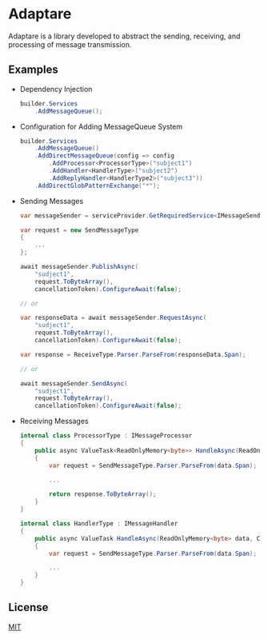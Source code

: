 ﻿# Adaptare
Adaptare is a library developed to abstract the sending, receiving, and processing of message transmission.

## Examples

* Dependency Injection

    ```csharp
    builder.Services
        .AddMessageQueue();
    ```

* Configuration for Adding MessageQueue System

    ```csharp
    builder.Services
        .AddMessageQueue()
        .AddDirectMessageQueue(config => config
            .AddProcessor<ProcessorType>("subject1")
            .AddHandler<HandlerType>("subject2")
            .AddReplyHandler<HandlerType2>("subject3"))
        .AddDirectGlobPatternExchange("*");
    ```

* Sending Messages

    ```csharp
    var messageSender = serviceProvider.GetRequiredService<IMessageSender>();
 
    var request = new SendMessageType
    {
        ...
    };

    await messageSender.PublishAsync(
        "sudject1",
        request.ToByteArray(),
        cancellationToken).ConfigureAwait(false);

    // or

    var responseData = await messageSender.RequestAsync(
        "sudject1",
        request.ToByteArray(),
        cancellationToken).ConfigureAwait(false);

    var response = ReceiveType.Parser.ParseFrom(responseData.Span);

    // or

    await messageSender.SendAsync(
        "sudject1",
        request.ToByteArray(),
        cancellationToken).ConfigureAwait(false);
    ```

* Receiving Messages

    ```csharp
    internal class ProcessorType : IMessageProcessor
    {
        public async ValueTask<ReadOnlyMemory<byte>> HandleAsync(ReadOnlyMemory<byte> data, CancellationToken cancellationToken = default)
        {
            var request = SendMessageType.Parser.ParseFrom(data.Span);

            ...

            return response.ToByteArray();
        }
    }

    internal class HandlerType : IMessageHandler
    {
        public async ValueTask HandleAsync(ReadOnlyMemory<byte> data, CancellationToken cancellationToken = default)
        {
            var request = SendMessageType.Parser.ParseFrom(data.Span);

            ...
        }
    }
    ```


## License

[MIT](https://choosealicense.com/licenses/mit/)